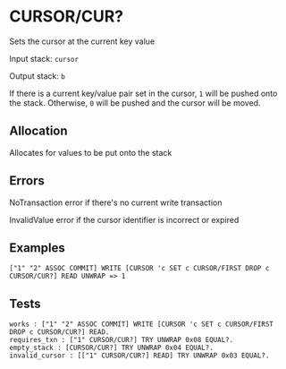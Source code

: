 # CURSOR/CUR?

Sets the cursor at the current key value

Input stack: `cursor`

Output stack: `b`

If there is a current key/value pair set in the cursor, `1` will be pushed onto the stack.
Otherwise, `0` will be pushed and the cursor will be moved.

## Allocation

Allocates for values to be put onto the stack

## Errors

NoTransaction error if there's no current write transaction

InvalidValue error if the cursor identifier is incorrect or expired

## Examples

```
["1" "2" ASSOC COMMIT] WRITE [CURSOR 'c SET c CURSOR/FIRST DROP c CURSOR/CUR?] READ UNWRAP => 1
```

## Tests

```test
works : ["1" "2" ASSOC COMMIT] WRITE [CURSOR 'c SET c CURSOR/FIRST DROP c CURSOR/CUR?] READ.
requires_txn : ["1" CURSOR/CUR?] TRY UNWRAP 0x08 EQUAL?.
empty_stack : [CURSOR/CUR?] TRY UNWRAP 0x04 EQUAL?.
invalid_cursor : [["1" CURSOR/CUR?] READ] TRY UNWRAP 0x03 EQUAL?.
```
